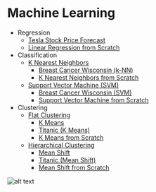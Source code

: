 # Machine Learning

* Regression  
   * [Tesla Stock Price Forecast](Regression/TeslaStockPriceForecast.ipynb)
   * [Linear Regression from Scratch](Regression/LinearRegressionFromScratch.ipynb)
* Classification  
   * [K Nearest Neighbors](Classification/KNearestNeighbors)
        * [Breast Cancer Wisconsin (k-NN)](Classification/KNearestNeighbors/BreastCancerWisconsinKNN.ipynb)
        * [K Nearest Neighbors from Scratch](Classification/KNearestNeighbors/KNearestNeighborsFromScratch.ipynb)
   * [Support Vector Machine (SVM)](Classification/SupportVectorMachine)
        * [Breast Cancer Wisconsin (SVM)](Classification/SupportVectorMachine/BreastCancerWisconsinSVM.ipynb)  
        * [Support Vector Machine from Scratch](Classification/SupportVectorMachine/SupportVectorMachineFromScratch.ipynb)
* Clustering  
   * [Flat Clustering](Clustering/FlatClustering)
        * [K Means](Clustering/FlatClustering/KMeans.ipynb)
        * [Titanic (K Means)](Clustering/FlatClustering/TitanicKMeans.ipynb)  
        * [K Means from Scratch](Clustering/FlatClustering/KMeansFromScratch.ipynb)  
   * [Hierarchical Clustering](Clustering/HierarchicalClustering)
        * [Mean Shift](Clustering/HierarchicalClustering/MeanShift.ipynb)
        * [Titanic (Mean Shift)](Clustering/HierarchicalClustering/TitanicMeanShift.ipynb)
        * [Mean Shift from Scratch](Clustering/HierarchicalClustering/MeanShiftFromScratch.ipynb)
    
![alt text](http://scikit-learn.org/stable/_static/ml_map.png "Cheat-sheet")
